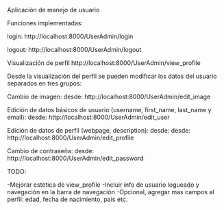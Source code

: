 Aplicación de manejo de usuario

Funciones implementadas:

login: http://localhost:8000/UserAdmin/login

logout: http://localhost:8000/UserAdmin/logout

Visualización de perfil http://localhost:8000/UserAdmin/view_profile


Desde la visualización del perfil se pueden modificar los datos del usuario separados en tres grupos:

Cambio de imagen:
desde: http://localhost:8000/UserAdmin/edit_image

Edición de datos básicos de usuario (username, first_name, last_name y email):
desde: http://localhost:8000/UserAdmin/edit_user

Edición de datos de perfil (webpage, description):
desde: desde: http://localhost:8000/UserAdmin/edit_profile

Cambio de contraseña:
desde: http://localhost:8000/UserAdmin/edit_password

TODO:

-Mejorar estética de view_profile
-Incluir info de usuario logueado y navegación en la barra de navegación
-Opcional, agregar mas campos al perfil: edad, fecha de nacimiento, país etc.

